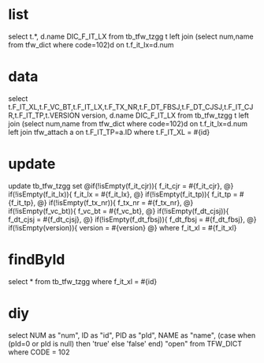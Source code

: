 list
===
select t.*,
		d.name DIC_F_IT_LX 
	from 
		tb_tfw_tzgg t 
		left join (select num,name from tfw_dict where code=102)d on t.f_it_lx=d.num
        		
data
===
select t.F_IT_XL,t.F_VC_BT,t.F_IT_LX,t.F_TX_NR,t.F_DT_FBSJ,t.F_DT_CJSJ,t.F_IT_CJR,t.F_IT_TP,t.VERSION version,
		d.name DIC_F_IT_LX 
	from 
		tb_tfw_tzgg t 
		left join (select num,name from tfw_dict where code=102)d on t.f_it_lx=d.num 
		left join tfw_attach a on t.F_IT_TP=a.ID
where t.F_IT_XL = #{id}
		
update
===
 update tb_tfw_tzgg 
  set
	 @if(!isEmpty(f_it_cjr)){
		f_it_cjr = #{f_it_cjr},
	 @} if(!isEmpty(f_it_lx)){
		f_it_lx = #{f_it_lx},
	 @} if(!isEmpty(f_it_tp)){
		f_it_tp = #{f_it_tp},
	 @} if(!isEmpty(f_tx_nr)){
		f_tx_nr = #{f_tx_nr},
	 @} if(!isEmpty(f_vc_bt)){
		f_vc_bt = #{f_vc_bt},
	 @} if(!isEmpty(f_dt_cjsj)){
		f_dt_cjsj = #{f_dt_cjsj},
	 @} if(!isEmpty(f_dt_fbsj)){
		f_dt_fbsj = #{f_dt_fbsj},
	 @} if(!isEmpty(version)){
		version = #{version}
	 @}
 where f_it_xl = #{f_it_xl}

findById
===
select * from tb_tfw_tzgg where f_it_xl = #{id}


diy
===
select NUM as "num",
	ID as "id",
	PID as "pId",
	NAME as "name",
	(case when (pId=0 or pId is null) then 'true' else 'false' end) "open" 
from  TFW_DICT
where CODE = 102